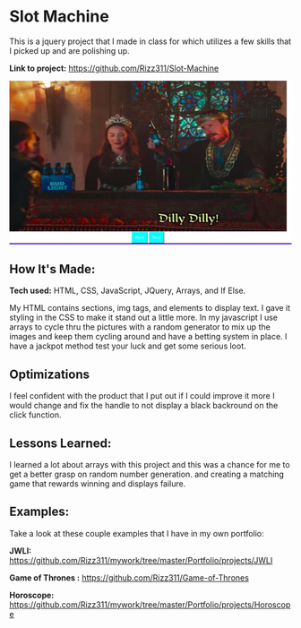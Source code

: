 # Slot Machine
This is a jquery project that I made in class for which utilizes a few skills that I picked up and are polishing up.

**Link to project:** https://github.com/Rizz311/Slot-Machine

![alt tag](https://github.com/Rizz311/Carousel/blob/master/Carousel/img/home.png)

## How It's Made:

**Tech used:** HTML, CSS, JavaScript, JQuery, Arrays, and If Else.

My HTML contains sections, img tags, and elements to display text. I gave it styling in the CSS to make it stand out a little more. In my javascript I use arrays to cycle thru the pictures with a random generator to mix up the images and keep them cycling around and have a betting system in place. I have a jackpot method test your luck and get some serious loot.

## Optimizations
I feel confident with the product that I put out if I could improve it more I would change and fix the handle to not display a black backround on the click function.

## Lessons Learned:
I learned a lot about arrays with this project and this was a chance for me to get a better grasp on random number generation. and creating a matching game that rewards winning and displays failure.

## Examples:
Take a look at these couple examples that I have in my own portfolio:

**JWLI:** https://github.com/Rizz311/mywork/tree/master/Portfolio/projects/JWLI

**Game of Thrones :** https://github.com/Rizz311/Game-of-Thrones

**Horoscope:** https://github.com/Rizz311/mywork/tree/master/Portfolio/projects/Horoscope



